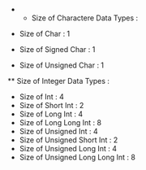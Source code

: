 * * Size of Charactere Data Types :

* Size of Char                    : 1 
* Size of Signed Char             : 1 
* Size of Unsigned Char           : 1 


** Size of Integer Data Types :

* Size of Int                    : 4 
* Size of Short Int              : 2
* Size of Long Int               : 4 
* Size of Long Long Int          : 8 
* Size of Unsigned Int           : 4 
* Size of Unsigned Short Int     : 2 
* Size of Unsigned Long Int      : 4 
* Size of Unsigned Long Long Int : 8 
